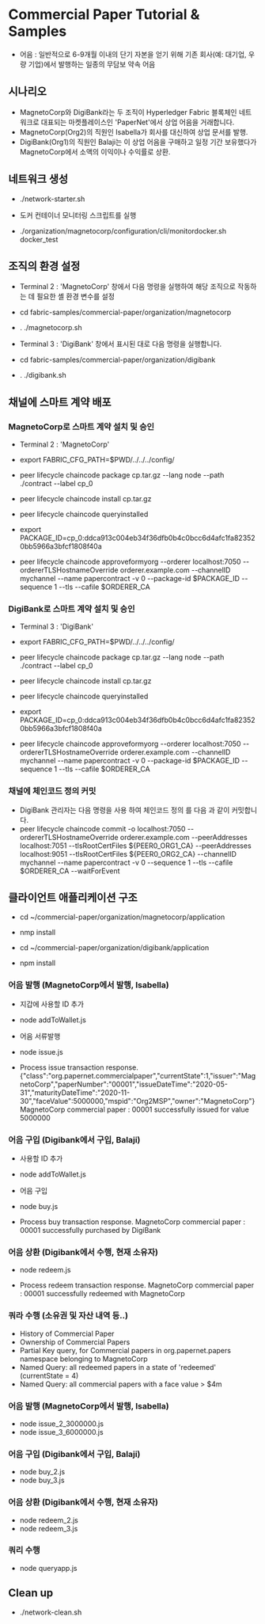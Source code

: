 # Commercial Paper Tutorial & Samples
- 어음 : 일반적으로 6-9개월 이내의 단기 자본을 얻기 위해 기존 회사(예: 대기업, 우량 기업)에서 발행하는 일종의 무담보 약속 어음

## 시나리오
- MagnetoCorp와 DigiBank라는 두 조직이 Hyperledger Fabric 블록체인 네트워크로 대표되는 마켓플레이스인 'PaperNet'에서 상업 어음을 거래합니다.
- MagnetoCorp(Org2)의 직원인 Isabella가 회사를 대신하여 상업 문서를 발행.
- DigiBank(Org1)의 직원인 Balaji는 이 상업 어음을 구매하고 일정 기간 보유했다가 MagnetoCorp에서 소액의 이익이나 수익률로 상환.

## 네트워크 생성
- ./network-starter.sh

- 도커 컨테이너 모니터링 스크립트를 실행
- ./organization/magnetocorp/configuration/cli/monitordocker.sh docker_test

## 조직의 환경 설정
- Terminal 2 : 'MagnetoCorp' 창에서 다음 명령을 실행하여 해당 조직으로 작동하는 데 필요한 셸 환경 변수를 설정
- cd fabric-samples/commercial-paper/organization/magnetocorp
- . ./magnetocorp.sh

- Terminal 3 : 'DigiBank' 창에서 표시된 대로 다음 명령을 실행합니다.
- cd fabric-samples/commercial-paper/organization/digibank
- . ./digibank.sh

## 채널에 스마트 계약 배포
### MagnetoCorp로 스마트 계약 설치 및 승인

- Terminal 2 : 'MagnetoCorp'
- export FABRIC_CFG_PATH=$PWD/../../../config/

- peer lifecycle chaincode package cp.tar.gz --lang node --path ./contract --label cp_0
- peer lifecycle chaincode install cp.tar.gz
- peer lifecycle chaincode queryinstalled
- export PACKAGE_ID=cp_0:ddca913c004eb34f36dfb0b4c0bcc6d4afc1fa823520bb5966a3bfcf1808f40a
- peer lifecycle chaincode approveformyorg --orderer localhost:7050 --ordererTLSHostnameOverride orderer.example.com --channelID mychannel --name papercontract -v 0 --package-id $PACKAGE_ID --sequence 1 --tls --cafile $ORDERER_CA

### DigiBank로 스마트 계약 설치 및 승인
- Terminal 3 : 'DigiBank'
- export FABRIC_CFG_PATH=$PWD/../../../config/

- peer lifecycle chaincode package cp.tar.gz --lang node --path ./contract --label cp_0
- peer lifecycle chaincode install cp.tar.gz
- peer lifecycle chaincode queryinstalled
- export PACKAGE_ID=cp_0:ddca913c004eb34f36dfb0b4c0bcc6d4afc1fa823520bb5966a3bfcf1808f40a
- peer lifecycle chaincode approveformyorg --orderer localhost:7050 --ordererTLSHostnameOverride orderer.example.com --channelID mychannel --name papercontract -v 0 --package-id $PACKAGE_ID --sequence 1 --tls --cafile $ORDERER_CA

### 채널에 체인코드 정의 커밋
- DigiBank 관리자는 다음 명령을 사용 하여 체인코드 정의 를 다음 과 같이 커밋합니다.
- peer lifecycle chaincode commit -o localhost:7050 --ordererTLSHostnameOverride orderer.example.com --peerAddresses localhost:7051 --tlsRootCertFiles ${PEER0_ORG1_CA} --peerAddresses localhost:9051 --tlsRootCertFiles ${PEER0_ORG2_CA} --channelID mychannel --name papercontract -v 0 --sequence 1 --tls --cafile $ORDERER_CA --waitForEvent

## 클라이언트 애플리케이션 구조
- cd ~/commercial-paper/organization/magnetocorp/application
- nmp install

- cd ~/commercial-paper/organization/digibank/application
- npm install

### 어음 발행 (MagnetoCorp에서 발행, Isabella)
- 지갑에 사용할 ID 추가
- node addToWallet.js

- 어음 서류발행
- node issue.js

- Process issue transaction response.{"class":"org.papernet.commercialpaper","currentState":1,"issuer":"MagnetoCorp","paperNumber":"00001","issueDateTime":"2020-05-31","maturityDateTime":"2020-11-30","faceValue":5000000,"mspid":"Org2MSP","owner":"MagnetoCorp"}
MagnetoCorp commercial paper : 00001 successfully issued for value 5000000

### 어음 구입 (Digibank에서 구입, Balaji)
- 사용할 ID 추가
- node addToWallet.js

- 어음 구입
- node buy.js

- Process buy transaction response.
MagnetoCorp commercial paper : 00001 successfully purchased by DigiBank

### 어음 상환 (Digibank에서 수행, 현재 소유자)
- node redeem.js

- Process redeem transaction response.
MagnetoCorp commercial paper : 00001 successfully redeemed with MagnetoCorp

### 쿼라 수행 (소유권 및 자산 내역 등..)
- History of Commercial Paper 
- Ownership of Commercial Papers
- Partial Key query, for Commercial papers in org.papernet.papers namespace belonging to MagnetoCorp
- Named Query: all redeemed papers in a state of 'redeemed' (currentState = 4)
- Named Query: all commercial papers with a face value > $4m

### 어음 발행 (MagnetoCorp에서 발행, Isabella)
- node issue_2_3000000.js
- node issue_3_6000000.js

### 어음 구입 (Digibank에서 구입, Balaji)
- node buy_2.js
- node buy_3.js

### 어음 상환 (Digibank에서 수행, 현재 소유자)
- node redeem_2.js
- node redeem_3.js

### 쿼리 수행
- node queryapp.js 

## Clean up
- ./network-clean.sh
